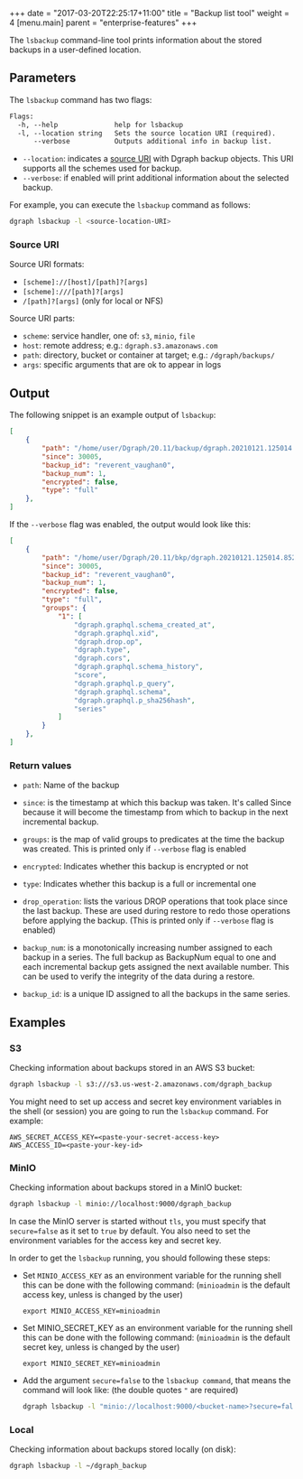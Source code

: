 +++
date = "2017-03-20T22:25:17+11:00"
title = "Backup list tool"
weight = 4
[menu.main]
    parent = "enterprise-features"
+++

The `lsbackup` command-line tool prints information about the stored backups in a user-defined location.

## Parameters

The `lsbackup` command has two flags:

```txt
Flags:
  -h, --help              help for lsbackup
  -l, --location string   Sets the source location URI (required).
      --verbose           Outputs additional info in backup list.
```

- `--location`: indicates a [source URI](#source-uri) with Dgraph backup objects. This URI supports all the schemes used for backup.
- `--verbose`: if enabled will print additional information about the selected backup.

For example, you can execute the `lsbackup` command as follows:

```sh
dgraph lsbackup -l <source-location-URI>
```

### Source URI

Source URI formats:

- `[scheme]://[host]/[path]?[args]`
- `[scheme]:///[path]?[args]`
- `/[path]?[args]` (only for local or NFS)

Source URI parts:

- `scheme`: service handler, one of: `s3`, `minio`, `file`
- `host`: remote address; e.g.: `dgraph.s3.amazonaws.com`
- `path`: directory, bucket or container at target; e.g.: `/dgraph/backups/`
- `args`: specific arguments that are ok to appear in logs

## Output

The following snippet is an example output of `lsbackup`:

```json
[
	{
		"path": "/home/user/Dgraph/20.11/backup/dgraph.20210121.125014.852/manifest.json",
		"since": 30005,
		"backup_id": "reverent_vaughan0",
		"backup_num": 1,
		"encrypted": false,
		"type": "full"
	},
]
```

If the `--verbose` flag was enabled, the output would look like this:

```json
[
    {
        "path": "/home/user/Dgraph/20.11/bkp/dgraph.20210121.125014.852/manifest.json",
        "since": 30005,
        "backup_id": "reverent_vaughan0",
        "backup_num": 1,
        "encrypted": false,
        "type": "full",
        "groups": {
            "1": [
                "dgraph.graphql.schema_created_at",
                "dgraph.graphql.xid",
                "dgraph.drop.op",
                "dgraph.type",
                "dgraph.cors",
                "dgraph.graphql.schema_history",
                "score",
                "dgraph.graphql.p_query",
                "dgraph.graphql.schema",
                "dgraph.graphql.p_sha256hash",
                "series"
            ]
        }
    },
]
```

### Return values

- `path`: Name of the backup

- `since`:  is the timestamp at which this backup was taken. It's called Since because it will become the timestamp from which to backup in the next   incremental backup.

- `groups`: is the map of valid groups to predicates at the time the backup was created. This is printed only if `--verbose` flag is enabled

- `encrypted`: Indicates whether this backup is encrypted or not

- `type`: Indicates whether this backup is a full or incremental one

- `drop_operation`: lists the various DROP operations that took place since the last backup.  These are used during restore to redo those operations before applying the backup. (This is printed only if `--verbose` flag is enabled)

- `backup_num`: is a monotonically increasing number assigned to each backup in  a series. The full backup as BackupNum equal to one and each incremental  backup gets assigned the next available number. This can be used to verify the integrity of the data during a restore.

- `backup_id`: is a unique ID assigned to all the backups in the same series.


## Examples

### S3

Checking information about backups stored in an AWS S3 bucket:

```sh
dgraph lsbackup -l s3:///s3.us-west-2.amazonaws.com/dgraph_backup
```

You might need to set up access and secret key environment variables in the shell (or session) you are going to run the `lsbackup` command. For example:
```
AWS_SECRET_ACCESS_KEY=<paste-your-secret-access-key>
AWS_ACCESS_ID=<paste-your-key-id>
```

### MinIO

Checking information about backups stored in a MinIO bucket:

```sh
dgraph lsbackup -l minio://localhost:9000/dgraph_backup
```

In case the MinIO server is started without `tls`, you must specify that `secure=false` as it set to `true` by default. You also need to set the environment variables for the access key and secret key. 

In order to get the `lsbackup` running, you should following these steps:

- Set `MINIO_ACCESS_KEY` as an environment variable for the running shell this can be done with the following command:
  (`minioadmin` is the default access key, unless is changed by the user)

  ```
  export MINIO_ACCESS_KEY=minioadmin
  ```

- Set MINIO_SECRET_KEY as an environment variable for the running shell this can be done with the following command:
  (`minioadmin` is the default secret key, unless is changed by the user)

  ```
  export MINIO_SECRET_KEY=minioadmin
  ```

- Add the argument `secure=false` to the `lsbackup command`, that means the command will look like: (the double quotes `"` are required)

  ```sh
  dgraph lsbackup -l "minio://localhost:9000/<bucket-name>?secure=false"
  ```

### Local

Checking information about backups stored locally (on disk):

```sh
dgraph lsbackup -l ~/dgraph_backup
```
